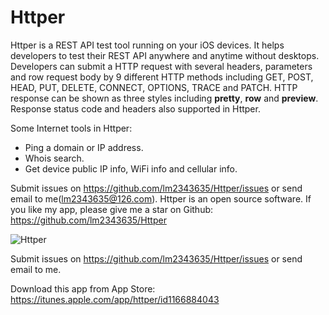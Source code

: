 # Httper
Httper is a REST API test tool running on your iOS devices. It helps developers to test their REST API anywhere and anytime without desktops. Developers can submit a HTTP request with several headers, parameters and row request body by 9 different HTTP methods including GET, POST, HEAD, PUT, DELETE, CONNECT, OPTIONS, TRACE and PATCH. HTTP response can be shown as three styles including **pretty**, **row** and **preview**. Response status code and headers also supported in Httper.

Some Internet tools in Httper:

- Ping a domain or IP address.
- Whois search.
- Get device public IP info, WiFi info and cellular info.

Submit issues on https://github.com/lm2343635/Httper/issues or send email to me(lm2343635@126.com).
Httper is an open source software. If you like my app, please give me a star on Github: https://github.com/lm2343635/Httper

![Httper](https://github.com/lm2343635/Httper/raw/master/Screenshoot/httper.jpg)

Submit issues on https://github.com/lm2343635/Httper/issues or send email to me.

Download this app from App Store: https://itunes.apple.com/app/httper/id1166884043
